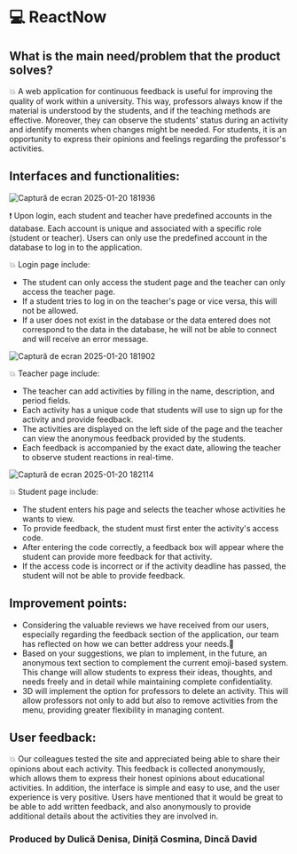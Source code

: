 # 💻 ReactNow

## What is the main need/problem that the product solves?
💥 A web application for continuous feedback is useful for improving the quality of work within a university. This way, professors always know if the material is understood by the students, and if the teaching methods are effective. Moreover, they can observe the students' status during an activity and identify moments when changes might be needed. For students, it is an opportunity to express their opinions and feelings regarding the professor's activities.

## Interfaces and functionalities:
![Captură de ecran 2025-01-20 181936](https://github.com/user-attachments/assets/becadafa-540d-43aa-be23-523616fce3c7)

❗ Upon login, each student and teacher have predefined accounts in the database. Each account is unique and associated with a specific role (student or teacher). Users can only use the predefined account in the database to log in to the application.

💥 Login page include: 
- The student can only access the student page and the teacher can only access the teacher page.
- If a student tries to log in on the teacher's page or vice versa, this will not be allowed.
- If a user does not exist in the database or the data entered does not correspond to the data in the database, he will not be able to connect and will receive an error message.

![Captură de ecran 2025-01-20 181902](https://github.com/user-attachments/assets/4cd84233-d4f9-4246-92d5-ed523ffce88b)

💥 Teacher page include:
- The teacher can add activities by filling in the name, description, and period fields.
- Each activity has a unique code that students will use to sign up for the activity and provide feedback.
- The activities are displayed on the left side of the page and the teacher can view the anonymous feedback provided by the students.
- Each feedback is accompanied by the exact date, allowing the teacher to observe student reactions in real-time.

![Captură de ecran 2025-01-20 182114](https://github.com/user-attachments/assets/5cc31d71-186c-4c10-844b-71fc9e71309a)

💥 Student page include:

- The student enters his page and selects the teacher whose activities he wants to view.
- To provide feedback, the student must first enter the activity's access code.
- After entering the code correctly, a feedback box will appear where the student can provide more feedback for that activity.
- If the access code is incorrect or if the activity deadline has passed, the student will not be able to provide feedback.

##  Improvement points:
- Considering the valuable reviews we have received from our users, especially regarding the feedback section of the application, our team has reflected on how we can better address your needs.🤔
- Based on your suggestions, we plan to implement, in the future, an anonymous text section to complement the current emoji-based system. This change will allow students to express their ideas, thoughts, and needs freely and in detail while maintaining complete confidentiality.
- 3D will implement the option for professors to delete an activity. This will allow professors not only to add but also to remove activities from the menu, providing greater flexibility in managing content.

## User feedback:
💥 Our colleagues tested the site and appreciated being able to share their opinions about each activity. This feedback is collected anonymously, which allows them to express their honest opinions about educational activities. In addition, the interface is simple and easy to use, and the user experience is very positive. Users have mentioned that it would be great to be able to add written feedback, and also anonymously to provide additional details about the activities they are involved in.

###  Produced by Dulică Denisa, Diniță Cosmina, Dincă David 
